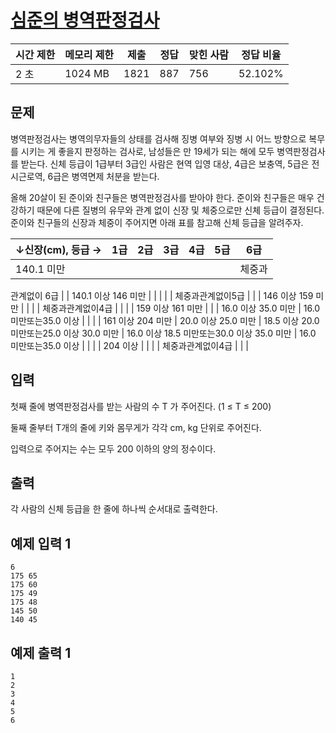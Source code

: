 # [심준의 병역판정검사](https://www.acmicpc.net/problem/25285)

| 시간 제한 | 메모리 제한 | 제출 | 정답 | 맞힌 사람 | 정답 비율 |
| --- | --- | --- | --- | --- | --- |
| 2 초 | 1024 MB | 1821 | 887 | 756 | 52.102% |

## 문제

병역판정검사는 병역의무자들의 상태를 검사해 징병 여부와 징병 시 어느 방향으로 복무를 시키는 게 좋을지 판정하는 검사로, 남성들은 만 19세가 되는 해에 모두 병역판정검사를 받는다. 신체 등급이 1급부터 3급인 사람은 현역 입영 대상, 4급은 보충역, 5급은 전시근로역, 6급은 병역면제 처분을 받는다.

올해 20살이 된 준이와 친구들은 병역판정검사를 받아야 한다. 준이와 친구들은 매우 건강하기 때문에 다른 질병의 유무와 관계 없이 신장 및 체중으로만 신체 등급이 결정된다. 준이와 친구들의 신장과 체중이 주어지면 아래 표를 참고해 신체 등급을 알려주자.

| ↓신장(cm), 등급 → | 1급 | 2급 | 3급 | 4급 | 5급 | 6급 |
| --- | --- | --- | --- | --- | --- | --- |
| 140.1 미만 |  |  |  |  |  | 체중과
관계없이
6급 |
| 140.1 이상 146 미만 |  |  |  |  | 체중과관계없이5급 |  |
| 146 이상 159 미만 |  |  |  | 체중과관계없이4급 |  |  |
| 159 이상 161 미만 |  |  | 16.0 이상 35.0 미만 | 16.0 미만또는35.0 이상 |  |  |
| 161 이상 204 미만 | 20.0 이상 25.0 미만 | 18.5 이상 20.0 미만또는25.0 이상 30.0 미만 | 16.0 이상 18.5 미만또는30.0 이상 35.0 미만 | 16.0 미만또는35.0 이상 |  |  |
| 204 이상 |  |  |  | 체중과관계없이4급 |  |  |

## 입력

첫째 줄에 병역판정검사를 받는 사람의 수 T 가 주어진다. (1 ≤ T ≤ 200)

둘째 줄부터 T개의 줄에 키와 몸무게가 각각 cm, kg 단위로 주어진다.

입력으로 주어지는 수는 모두 200 이하의 양의 정수이다.

## 출력

각 사람의 신체 등급을 한 줄에 하나씩 순서대로 출력한다.

## 예제 입력 1

```
6
175 65
175 60
175 49
175 48
145 50
140 45

```

## 예제 출력 1

```
1
2
3
4
5
6
```

